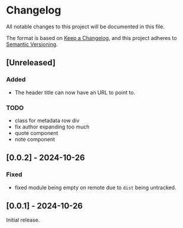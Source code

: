 # Changelog

All notable changes to this project will be documented in this file.

The format is based on [Keep a Changelog](https://keepachangelog.com/en/1.1.0/),
and this project adheres to [Semantic Versioning](https://semver.org/spec/v2.0.0.html).

## [Unreleased]

### Added

- The header title can now have an URL to point to.

### TODO

- class for metadata row div
- fix author expanding too much
- quote component
- note component

## [0.0.2] - 2024-10-26

### Fixed

- fixed module being empty on remote due to `dist` being untracked.

## [0.0.1] - 2024-10-26

Initial release.